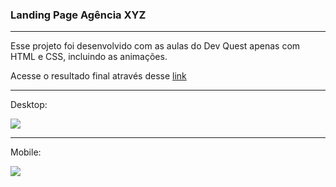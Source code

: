 ### Landing Page Agência XYZ
---

Esse projeto foi desenvolvido com as aulas do Dev Quest apenas com HTML e CSS, incluindo as animações.


Acesse o resultado final através desse [link](https://nataliabrunelli.github.io/progeto-lp-agenciaXYZ/)


---
Desktop:


<img src="./src/Desktop.gif">


---
Mobile:


<img src="./src/Mobile.gif">
